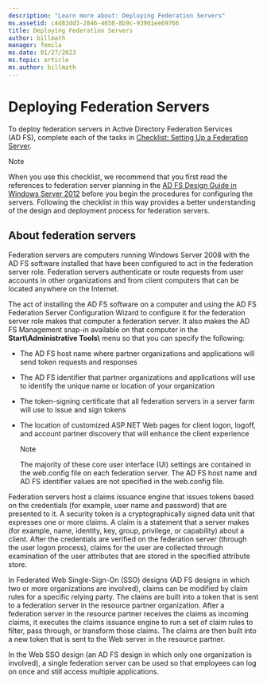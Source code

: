 ```yaml
---
description: "Learn more about: Deploying Federation Servers"
ms.assetid: c4d83dd3-2846-4658-8b9c-93901ee69766
title: Deploying Federation Servers
author: billmath
manager: femila
ms.date: 01/27/2023
ms.topic: article
ms.author: billmath
---
```


# Deploying Federation Servers

To deploy federation servers in Active Directory Federation Services \(AD FS\), complete each of the tasks in [Checklist: Setting Up a Federation Server](Checklist--Setting-Up-a-Federation-Server.md).

> [!NOTE]
> When you use this checklist, we recommend that you first read the references to federation server planning in the [AD FS Design Guide in Windows Server 2012](../design/ad-fs-design-guide-in-windows-server-2012.md) before you begin the procedures for configuring the servers. Following the checklist in this way provides a better understanding of the design and deployment process for federation servers.

## About federation servers
Federation servers are computers running  Windows Server 2008  with the AD FS software installed that have been configured to act in the federation server role. Federation servers authenticate or route requests from user accounts in other organizations and from client computers that can be located anywhere on the Internet.

The act of installing the AD FS software on a computer and using the AD FS Federation Server Configuration Wizard to configure it for the federation server role makes that computer a federation server. It also makes the AD FS Management snap\-in available on that computer in the **Start\\Administrative Tools\\** menu so that you can specify the following:

-   The AD FS host name where partner organizations and applications will send token requests and responses

-   The AD FS identifier that partner organizations and applications will use to identify the unique name or location of your organization

-   The token\-signing certificate that all federation servers in a server farm will use to issue and sign tokens

-   The location of customized ASP.NET Web pages for client logon, logoff, and account partner discovery that will enhance the client experience

    > [!NOTE]
    > The majority of these core user interface \(UI\) settings are contained in the web.config file on each federation server. The AD FS host name and AD FS identifier values are not specified in the web.config file.

Federation servers host a claims issuance engine that issues tokens based on the credentials \(for example, user name and password\) that are presented to it. A security token is a cryptographically signed data unit that expresses one or more claims. A claim is a statement that a server makes \(for example, name, identity, key, group, privilege, or capability\) about a client. After the credentials are verified on the federation server \(through the user logon process\), claims for the user are collected through examination of the user attributes that are stored in the specified attribute store.

In Federated Web Single\-Sign\-On \(SSO\) designs \(AD FS designs in which two or more organizations are involved\), claims can be modified by claim rules for a specific relying party. The claims are built into a token that is sent to a federation server in the resource partner organization. After a federation server in the resource partner receives the claims as incoming claims, it executes the claims issuance engine to run a set of claim rules to filter, pass through, or transform those claims. The claims are then built into a new token that is sent to the Web server in the resource partner.

In the Web SSO design \(an AD FS design in which only one organization is involved\), a single federation server can be used so that employees can log on once and still access multiple applications.

